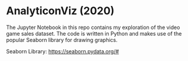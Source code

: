# AnalyticonViz (2020)

The Jupyter Notebook in this repo contains my exploration of the video game sales dataset. The code is written in Python and makes use of the popular Seaborn library for drawing graphics.

Seaborn Library: https://seaborn.pydata.org/#
